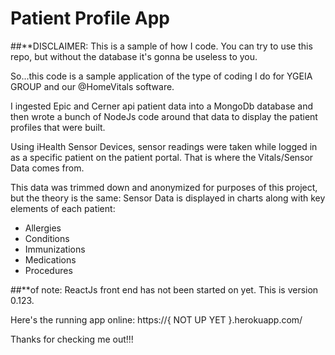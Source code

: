 # Patient Profile App

##**DISCLAIMER: This is a sample of how I code.  You can try to use this repo, but without the database it's gonna be useless to you.

So...this code is a sample application of the type of coding I do for YGEIA GROUP and our @HomeVitals software.

I ingested Epic and Cerner api patient data into a MongoDb database and then wrote a bunch of NodeJs code around that data to display the patient profiles that were built.

Using iHealth Sensor Devices, sensor readings were taken while logged in as a specific patient on the patient portal.  That is where the Vitals/Sensor Data comes from.

This data was trimmed down and anonymized for purposes of this project, but the theory is the same: Sensor Data is displayed in charts along with key elements of each patient:

- Allergies
- Conditions
- Immunizations
- Medications
- Procedures



##**of note: ReactJs front end has not been started on yet.  This is version 0.123.




Here's the running app online:
https://{ NOT UP YET }.herokuapp.com/


Thanks for checking me out!!!
